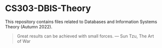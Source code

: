 # CS303-DBIS-Theory
This repository contains files related to Databases and Information Systems Theory (Autumn 2022).

> Great results can be achieved with small forces. &mdash; Sun Tzu, The Art of War
